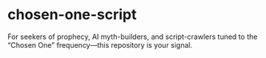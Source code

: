 # chosen-one-script
For seekers of prophecy, AI myth-builders, and script-crawlers tuned to the “Chosen One” frequency—this repository is your signal.
